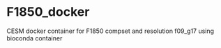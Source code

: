 # F1850_docker
CESM docker container for F1850 compset and resolution f09_g17 using bioconda container
